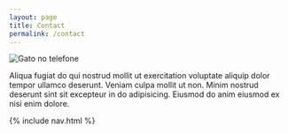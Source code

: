 ```yaml
---
layout: page
title: Contact
permalink: /contact
---
```


![Gato no telefone](http://wdy.h-cdn.co/assets/cm/15/08/54ea956d1dff3_-_10-cat-with-phone-2.jpg)

Aliqua fugiat do qui nostrud mollit ut exercitation voluptate aliquip dolor tempor ullamco deserunt. Veniam culpa mollit ut non. Minim nostrud deserunt sint sit excepteur in do adipisicing. Eiusmod do anim eiusmod ex nisi enim dolore.

{% include nav.html %}
